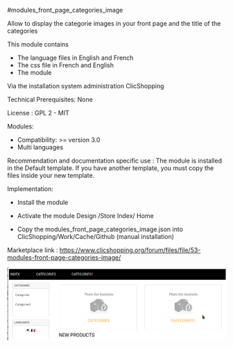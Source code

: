 #modules_front_page_categories_image

Allow to display the categorie images in your front page and the title of the categories

This module contains

- The language files in English and French
- The css file in French and English
- The module
  
Via the installation system administration ClicShopping

Technical Prerequisites: None

License : GPL 2 - MIT

Modules:

- Compatibility: >= version 3.0
- Multi languages

Recommendation and documentation specific use :
The module is installed in the Default template.
If you have another template, you must copy the files inside your new template.


Implementation:

- Install the module 
- Activate the module Design /Store Index/ Home

- Copy the modules_front_page_categories_image.json into ClicShopping/Work/Cache/Github (manual installation)

Marketplace link : https://www.clicshopping.org/forum/files/file/53-modules-front-page-categories-image/

![image](https://github.com/ClicShoppingOfficialModulesV3/modules_front_page_categories_image/blob/master/ModuleInfosJson/image.png)
